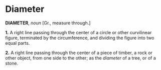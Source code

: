 # Diameter

**DIAMETER**, _noun_ \[Gr., measure through.\]

**1.** A right line passing through the center of a circle or other curvilinear figure, terminated by the circumference, and dividing the figure into two equal parts.

**2.** A right line passing through the center of a piece of timber, a rock or other object, from one side to the other; as the _diameter_ of a tree, or of a stone.